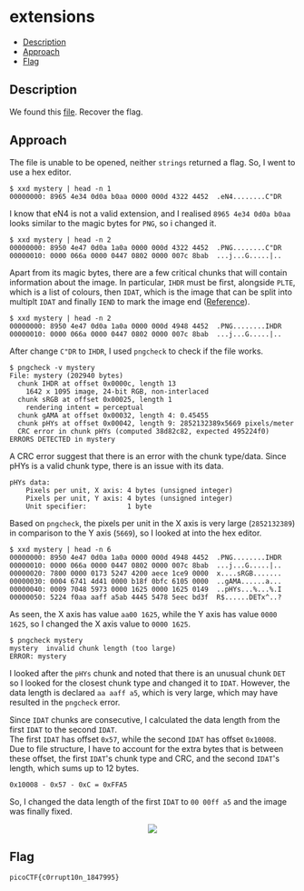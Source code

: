 # extensions

- [Description](#description)
- [Approach](#approach)
- [Flag](#flag)

## Description

We found this [file](https://jupiter.challenges.picoctf.org/static/ab30fcb7d47364b4190a7d3d40edb551/mystery). Recover the flag.


## Approach

The file is unable to be opened, neither `strings` returned a flag. So, I went to use a hex editor.

```
$ xxd mystery | head -n 1
00000000: 8965 4e34 0d0a b0aa 0000 000d 4322 4452  .eN4........C"DR
```

I know that eN4 is not a valid extension, and I realised `8965 4e34 0d0a b0aa` looks similar to the magic bytes for `PNG`, so i changed it.

```
$ xxd mystery | head -n 2
00000000: 8950 4e47 0d0a 1a0a 0000 000d 4322 4452  .PNG........C"DR
00000010: 0000 066a 0000 0447 0802 0000 007c 8bab  ...j...G.....|..
```

Apart from its magic bytes, there are a few critical chunks that will contain information about the image. In particular, `IHDR` must be first, alongside `PLTE`, which is a list of colours, then `IDAT`, which is the image that can be split into multiplt `IDAT` and finally `IEND` to mark the image end ([Reference](https://en.wikipedia.org/wiki/PNG)).

```
$ xxd mystery | head -n 2
00000000: 8950 4e47 0d0a 1a0a 0000 000d 4948 4452  .PNG........IHDR
00000010: 0000 066a 0000 0447 0802 0000 007c 8bab  ...j...G.....|..
```

After change `C"DR` to `IHDR`, I used `pngcheck` to check if the file works.

```
$ pngcheck -v mystery
File: mystery (202940 bytes)
  chunk IHDR at offset 0x0000c, length 13
    1642 x 1095 image, 24-bit RGB, non-interlaced
  chunk sRGB at offset 0x00025, length 1
    rendering intent = perceptual
  chunk gAMA at offset 0x00032, length 4: 0.45455
  chunk pHYs at offset 0x00042, length 9: 2852132389x5669 pixels/meter
  CRC error in chunk pHYs (computed 38d82c82, expected 495224f0)
ERRORS DETECTED in mystery
```

A CRC error suggest that there is an error with the chunk type/data. Since pHYs is a valid chunk type, there is an issue with its data.

```
pHYs data:
	Pixels per unit, X axis: 4 bytes (unsigned integer)
	Pixels per unit, Y axis: 4 bytes (unsigned integer)
	Unit specifier:          1 byte
```

Based on `pngcheck`, the pixels per unit in the X axis is very large (`2852132389`) in comparison to the Y axis (`5669`), so I looked at into the hex editor.

```
$ xxd mystery | head -n 6
00000000: 8950 4e47 0d0a 1a0a 0000 000d 4948 4452  .PNG........IHDR
00000010: 0000 066a 0000 0447 0802 0000 007c 8bab  ...j...G.....|..
00000020: 7800 0000 0173 5247 4200 aece 1ce9 0000  x....sRGB.......
00000030: 0004 6741 4d41 0000 b18f 0bfc 6105 0000  ..gAMA......a...
00000040: 0009 7048 5973 0000 1625 0000 1625 0149  ..pHYs...%...%.I
00000050: 5224 f0aa aaff a5ab 4445 5478 5eec bd3f  R$......DETx^..?
```

As seen, the X axis has value `aa00 1625`, while the Y axis has value `0000 1625`, so I changed the X axis value to `0000 1625`.

```
$ pngcheck mystery
mystery  invalid chunk length (too large)
ERROR: mystery
```

I looked after the `pHYs` chunk and noted that there is an unusual chunk `DET` so I looked for the closest chunk type and changed it to `IDAT`. However, the data length is declared `aa aaff a5`, which is very large, which may have resulted in the `pngcheck` error.

Since `IDAT` chunks are consecutive, I calculated the data length from the first `IDAT` to the second `IDAT`. <br>
The first `IDAT` has offset `0x57`, while the second `IDAT` has offset `0x10008`. <br>
Due to file structure, I have to account for the extra bytes that is between these offset, the first `IDAT`'s chunk type and CRC, and the second `IDAT`'s length, which sums up to 12 bytes.

```
0x10008 - 0x57 - 0xC = 0xFFA5
```

So, I changed the data length of the first `IDAT` to `00 00ff a5` and the image was finally fixed.

<p align="center">
  <img src="https://raw.githubusercontent.com/DarrenPea/picoCTF_writeups/refs/heads/main/picoCTF-2019/Forensics/c0rrupt/img/mystery.png" />
</p>

## Flag

`picoCTF{c0rrupt10n_1847995}`
